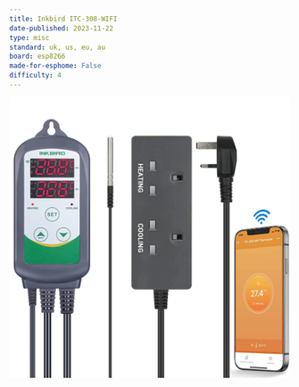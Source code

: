 ```yaml
---
title: Inkbird ITC-308-WIFI
date-published: 2023-11-22
type: misc
standard: uk, us, eu, au
board: esp8266
made-for-esphome: False
difficulty: 4
---
```


![Inkbird ITC-308-WIFI](Inkbird-ITC-308-WIFI.png "Inkbird ITC-308-WIFI")